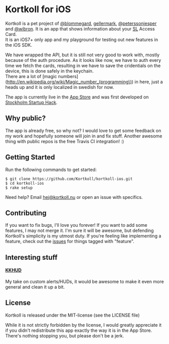 # Kortkoll for iOS

Kortkoll is a pet project of [@blommegard](http://twitter.com/blommegard), [gellermark](http://dribbble.com/gellermark),  [@peterssonjesper](http://twitter.com/peterssonjesper) and [@wibron](http://twitter.com/wibron). It is an app that shows information about your [SL](http://sl.se/) Access Card.  
It is an iOS7+ only app and my playground for testing out new features in the iOS SDK.

We have wrapped the API, but it is still not very good to work with, mostly because of the auth procedure. As it looks like now, we have to auth every time we fetch the cards, resulting in we have to save the cridentials on the device, this is done safely in the keychain.  
There are a lot of [magic numbers](http://en.wikipedia.org/wiki/Magic_number_(programming\)) in here, just a heads up and it is only localized in swedish for now.

The app is currently live in the [App Store](https://itunes.apple.com/se/app/kortkoll/id681422117) and was first developed on [Stockholm Startup Hack](http://www.sthlmstartuphack.com/).

## Why public?

The app is already free, so why not? I would love to get some feedback on my work and hopefully someone will join in and fix stuff. Another awesome thing with public repos is the free Travis CI integration! :)

## Getting Started

Run the following commands to get started:

    $ git clone https://github.com/Kortkoll/kortkoll-ios.git
    $ cd kortkoll-ios
    $ rake setup

Need help? Email <hej@kortkoll.nu> or open an issue with specifics.

## Contributing

If you want to fix bugs, I'll love you forever! If you want to add some features, I may not merge it. I'm sure it will be awesome, but defending Kortkoll's simplicity is my utmost duty. If you're feeling like implementing a feature, check out the [issues](https://github.com/Kortkoll/kortkoll-ios/issues) for things tagged with "feature".

## Interesting stuff

#### [KKHUD](https://github.com/kortkoll/kortkoll-ios/blob/master/Kortkoll/Controllers/KKHUD.h)
My take on custom alerts/HUDs, it would be awesome to make it even more general and clean it up a bit.

## License

Kortkoll is released under the MIT-license (see the LICENSE file)

While it is not strictly forbidden by the license, I would greatly appreciate it if you didn't redistribute this app exactly the way it is in the App Store. There's nothing stopping you, but please don't be a jerk.

